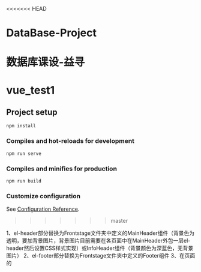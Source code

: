 <<<<<<< HEAD
# DataBase-Project
数据库课设-益寻
=======
# vue_test1

## Project setup
```
npm install
```

### Compiles and hot-reloads for development
```
npm run serve
```

### Compiles and minifies for production
```
npm run build
```

### Customize configuration
See [Configuration Reference](https://cli.vuejs.org/config/).
>>>>>>> master

1、el-header部分替换为Frontstage文件夹中定义的MainHeader组件（背景色为透明，要加背景图片，背景图片目前需要在各页面中在MainHeader外包一层el-header然后设置CSS样式实现）或InfoHeader组件（背景颜色为深蓝色，无背景图片）
2、el-footer部分替换为Frontstage文件夹中定义的Footer组件
3、在页面的<script>中引入相应组件
4、页面中的<el-container>添加一个style:改为 <el-container style="height: fit-content">
5、后台的几个页面中的退出按钮跳转路由改为了 / ，就是LoginView.vue页面， / 是打开网站的首页
6、后台暂时新添了一个tempBackstage页面用于将所有后台展示出来，之后确定如何根据身份进入不同后台后删去
7、后台el-header(就是侧边栏右面的子页面中的el-header)的CSS样式类名都改成了backHeader，不然退出后好像会影响前台的el-header